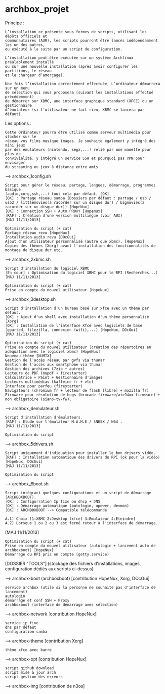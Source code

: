 archbox_projet
==============

Principe :

    L’installation ce présente sous formes de scripts, utilisant les dépôts officiels et 
    communautaires (AUR), les scripts pourront être lancés indépendamment les un des autres,
    ou exécuté à la suite par un script de configuration.

    L’installation peut être exécutée sur un système Archlinux préalablement installé 
    ou sur une nouvelle installation (après avoir configurer les partitions, le réseau
    et le chargeur d’amorçage).

    Une fois l’installation correctement effectuée, L’ordinateur démarrera sur un menu 
    de sélection qui vous proposera (suivant les installations effectué précédemment) 
    de démarrer sur XBMC, une interface graphique standard (XFCE) ou un gestionnaire 
    d’émulateur (si l'utilisateur ne fait rien, XBMC se lancera par défaut).


Les options :

    Cette Ordinateur pourra être utilisé comme serveur multimédia pour stocker sur le
    réseau vos films musique images. Je souhaite également y intégré des mini jeux 
    par des émulateurs (nintendo, sega,...) relié par une manette pour plus de 
    convivialité, y intégré un service SSH et pourquoi pas VPN pour envisager 
    du streaming ou jeux à distance entre amis.
    

--> archbox_1config.sh

    Script pour gérer le réseau, partage, langues, démarrage, programmes basique
    (audio,xorg,ssh,...) tout cela par défaut. [OK]
    [OK] : Partage réseau samba (Dossiers par défaut : partage / usb / usb2 / littlemovies(a racorder sur un disque dur) / bigmovies(a racorder sur un disque dur)) [HopeNux]
    [OK] : Connection SSH + Auto PROXY [HopeNux]
    [RAF] : Création d'une version multilingue (voir AUI)
    [MAJ 11/11/2013]

    Optimisation du script (+ cat)
    Partage réseau revu [HopeNux]
    Installation audio revu [DOcGui]
    Ajout d'un utilisateur personnalisé (autre que xbmc). [HopeNux]
    Copies des thèmes [Xorg] avant l'installation des fonctionnalités de montage de disque dur etc.


--> archbox_2xbmc.sh

    Script d'installation du logiciel XBMC
    [En cour] : Optimisation du logiciel XBMC pour le RPI (Recherches...)
    [MAJ 11/11/2013]

    Optimisation du script (+ cat)
    Prise en compte du nouvel utilisateur [HopeNux]



--> archbox_3desktop.sh

    Script d'installation d'un bureau basé sur xfce avec un thème par défaut.
    [OK] : Ajout d'un shell avec installation d'un thème personnalisé [Xorg]
    [OK] : Installation de l'interface Xfce avec logiciels de base (gparted, filezilla, connexion (wifi),...) [HopeNux, DOcGui]
    [MAJ 11/11/2013]

    Optimisation du script (+ cat)
    Prise en compte du nouvel utilisateur (création des répertoires en adéquation avec le logiciel xbmc) [HopeNux]
    Nouveau thème [NUMIX]
    Gestion de l'accès réseau par gvfs via thunar
    Gestion de l'accès aux smartphone via thunar
    Gestion des archives (7zip + autres)
    Lecteurs de PDF (mupdf + firestarter)
    Calculatrice + Paint + Gestionnaire d'images
    Lecteurs multimédias (kaffeine fr + vlc)
    Interface pour parfeu (firestarter)
    Navigateurs (chromium fr + lecteur de flash [libre] + mozilla fr)
    Firmware pour résolution de bugs (brocade-firmware/aic94xx-firmware) + non obligatoire (siano-tv-fw).


--> archbox_4emulateur.sh

    Script d'installation d'émulateurs.
    [RAF] : Etude sur l'émulateur M.A.M.E / SNESX / N64 .
    [MAJ 11/11/2013]

    Optimisation du script


--> archbox_5drivers.sh

    Script uniquement d'indiquation pour installer le bon drivers vidéo.
    [RAF] : Installation automatique des drivers du RPI (ok pour la vidéo) [HopeNux, DOcGui]
    [MAJ 11/11/2013]

    Optimisation du script


--> archbox_6boot.sh

    Script intégrant quelques configurations et un script de démarrage (ARCHBOXBOOT).
    [OK] : Configurration Ip fixe ou dhcp + DNS
    [OK] : Démarrage automatique (autologin, upower, devmon)
    [OK] : ARCHBOXBOOT --> Compatible télécommande

    A.1) Choix [1:XBMC 2:Desktop (xfce) 3:Emulateur 4:Eteindre]
    A.2) Lorsque 1 ou 2 ou 3 est fermé retour à l'interface de démarrage.

[MAJ 11/11/2013]

    Optimisation du script (+ cat)
    Prise en compte du nouvel utilisateur (autologin + lancement auto de archboxboot) [HopeNux]
    Démarrage du RPI pris en compte (getty.service)



[DOSSIER "TOOLS"] (stockage des fichiers d'installations, images, configuration dédiés aux scripts ci-dessus)

--> archbox-boot (archboxboot) [contribution HopeNux, Xorg, DOcGui]

    service archbox (utile si la personne ne souhaite pas d'interface de lancement)
    autologin
    démarrage et conf SSH + Proxy
    archboxboot (interface de démarrage avec sélection)

--> archbox-network [contribution HopeNux]

    service ip fixe
    dns par défaut
    configuration samba

--> archbox-theme [contribution Xorg]

    thème xfce avec barre

--> archbox-opt [contribution HopeNux]

    script github download
    script mise à jour arch
    script gestion des erreurs

--> archbox-img [contribution de n3os]
